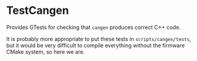 # TestCangen

Provides GTests for checking that `cangen` produces correct C++ code.

It is probably more appropriate to put these tests in `scripts/cangen/tests`, but it would be very difficult to compile everything without the firmware CMake system, so here we are.
